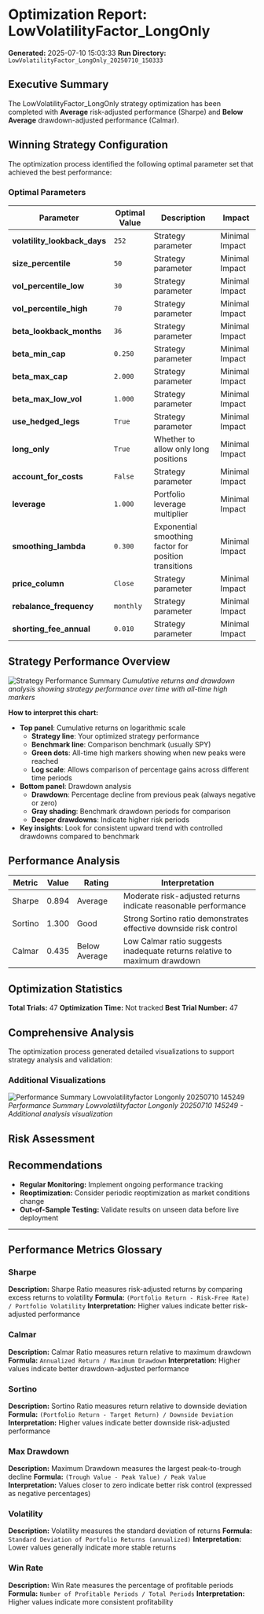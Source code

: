 # Optimization Report: LowVolatilityFactor_LongOnly
**Generated:** 2025-07-10 15:03:33
**Run Directory:** `LowVolatilityFactor_LongOnly_20250710_150333`

## Executive Summary

The LowVolatilityFactor_LongOnly strategy optimization has been completed with **Average** risk-adjusted performance (Sharpe) and **Below Average** drawdown-adjusted performance (Calmar).

## Winning Strategy Configuration

The optimization process identified the following optimal parameter set that achieved the best performance:

### Optimal Parameters

| Parameter | Optimal Value | Description | Impact |
|-----------|---------------|-------------|---------|
| **volatility_lookback_days** | `252` | Strategy parameter | Minimal Impact |
| **size_percentile** | `50` | Strategy parameter | Minimal Impact |
| **vol_percentile_low** | `30` | Strategy parameter | Minimal Impact |
| **vol_percentile_high** | `70` | Strategy parameter | Minimal Impact |
| **beta_lookback_months** | `36` | Strategy parameter | Minimal Impact |
| **beta_min_cap** | `0.250` | Strategy parameter | Minimal Impact |
| **beta_max_cap** | `2.000` | Strategy parameter | Minimal Impact |
| **beta_max_low_vol** | `1.000` | Strategy parameter | Minimal Impact |
| **use_hedged_legs** | `True` | Strategy parameter | Minimal Impact |
| **long_only** | `True` | Whether to allow only long positions | Minimal Impact |
| **account_for_costs** | `False` | Strategy parameter | Minimal Impact |
| **leverage** | `1.000` | Portfolio leverage multiplier | Minimal Impact |
| **smoothing_lambda** | `0.300` | Exponential smoothing factor for position transitions | Minimal Impact |
| **price_column** | `Close` | Strategy parameter | Minimal Impact |
| **rebalance_frequency** | `monthly` | Strategy parameter | Minimal Impact |
| **shorting_fee_annual** | `0.010` | Strategy parameter | Minimal Impact |

## Strategy Performance Overview

![Strategy Performance Summary](plots/performance_summary_LowVolatilityFactor_LongOnly_20250710_145249.png)
*Cumulative returns and drawdown analysis showing strategy performance over time with all-time high markers*

**How to interpret this chart:**
- **Top panel**: Cumulative returns on logarithmic scale
  - **Strategy line**: Your optimized strategy performance
  - **Benchmark line**: Comparison benchmark (usually SPY)
  - **Green dots**: All-time high markers showing when new peaks were reached
  - **Log scale**: Allows comparison of percentage gains across different time periods
- **Bottom panel**: Drawdown analysis
  - **Drawdown**: Percentage decline from previous peak (always negative or zero)
  - **Gray shading**: Benchmark drawdown periods for comparison
  - **Deeper drawdowns**: Indicate higher risk periods
- **Key insights**: Look for consistent upward trend with controlled drawdowns compared to benchmark

## Performance Analysis

| Metric | Value | Rating | Interpretation |
|--------|-------|--------|----------------|
| Sharpe | 0.894 | Average | Moderate risk-adjusted returns indicate reasonable performance |
| Sortino | 1.300 | Good | Strong Sortino ratio demonstrates effective downside risk control |
| Calmar | 0.435 | Below Average | Low Calmar ratio suggests inadequate returns relative to maximum drawdown |

## Optimization Statistics

**Total Trials:** 47
**Optimization Time:** Not tracked
**Best Trial Number:** 47

## Comprehensive Analysis

The optimization process generated detailed visualizations to support strategy analysis and validation:

### Additional Visualizations

![Performance Summary Lowvolatilityfactor Longonly 20250710 145249](plots/performance_summary_LowVolatilityFactor_LongOnly_20250710_145249.png)
*Performance Summary Lowvolatilityfactor Longonly 20250710 145249 - Additional analysis visualization*

## Risk Assessment


## Recommendations

- **Regular Monitoring:** Implement ongoing performance tracking
- **Reoptimization:** Consider periodic reoptimization as market conditions change
- **Out-of-Sample Testing:** Validate results on unseen data before live deployment

---

## Performance Metrics Glossary

### Sharpe
**Description:** Sharpe Ratio measures risk-adjusted returns by comparing excess returns to volatility
**Formula:** `(Portfolio Return - Risk-Free Rate) / Portfolio Volatility`
**Interpretation:** Higher values indicate better risk-adjusted performance

### Calmar
**Description:** Calmar Ratio measures return relative to maximum drawdown
**Formula:** `Annualized Return / Maximum Drawdown`
**Interpretation:** Higher values indicate better drawdown-adjusted performance

### Sortino
**Description:** Sortino Ratio measures return relative to downside deviation
**Formula:** `(Portfolio Return - Target Return) / Downside Deviation`
**Interpretation:** Higher values indicate better downside risk-adjusted performance

### Max Drawdown
**Description:** Maximum Drawdown measures the largest peak-to-trough decline
**Formula:** `(Trough Value - Peak Value) / Peak Value`
**Interpretation:** Values closer to zero indicate better risk control (expressed as negative percentages)

### Volatility
**Description:** Volatility measures the standard deviation of returns
**Formula:** `Standard Deviation of Portfolio Returns (annualized)`
**Interpretation:** Lower values generally indicate more stable returns

### Win Rate
**Description:** Win Rate measures the percentage of profitable periods
**Formula:** `Number of Profitable Periods / Total Periods`
**Interpretation:** Higher values indicate more consistent profitability
